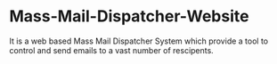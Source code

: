 # Mass-Mail-Dispatcher-Website
It is a web based Mass Mail Dispatcher System which provide a tool to control and send emails to a vast number of rescipents.

